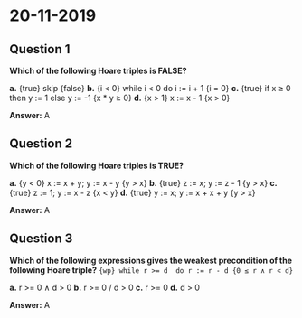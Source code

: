 # 20-11-2019

## Question 1

**Which of the following Hoare triples is FALSE?**

**a.** {true} skip {false} 
**b.** {i < 0} while i < 0 do i := i + 1 {i = 0}
**c.** {true} if x ≥ 0 then y := 1 else y := -1 {x * y ≥ 0}
**d.** {x > 1} x := x - 1 {x > 0} 

**Answer:** A  

## Question 2

**Which of the following Hoare triples is TRUE?**

**a.** {y < 0} x :=  x + y; y := x - y {y > x} 
**b.** {true} z := x; y := z - 1 {y > x} 
**c.** {true} z := 1; y := x - z {x < y}
**d.** {true} y := x; y := x + x + y {y > x}

**Answer:** A  

## Question 3

**Which of the following expressions gives the weakest precondition of the following Hoare triple?**
``` {wp} while r >= d  do r := r - d {0 ≤ r ∧ r < d} ```

**a.** r >= 0 ∧ d > 0
**b.** r >= 0 \/ d > 0
**c.** r >= 0
**d.** d > 0

**Answer:**  A